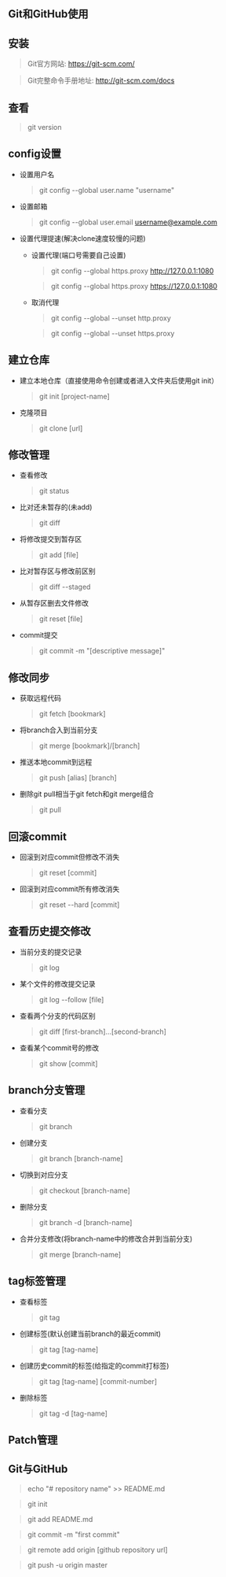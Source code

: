 ## Git和GitHub使用

## 安装
>Git官方网站: https://git-scm.com/

>Git完整命令手册地址: http://git-scm.com/docs 


## 查看
>git version

## config设置
+ 设置用户名
    >git config --global user.name "username"
+ 设置邮箱
    >git config --global user.email username@example.com
+ 设置代理提速(解决clone速度较慢的问题)
    + 设置代理(端口号需要自己设置)
        >git config --global https.proxy http://127.0.0.1:1080

        >git config --global https.proxy https://127.0.0.1:1080
    + 取消代理
        >git config --global --unset http.proxy

        >git config --global --unset https.proxy

## 建立仓库
+ 建立本地仓库（直接使用命令创建或者进入文件夹后使用git init）
    >git init [project-name]
+ 克隆项目
    >git clone [url]


## 修改管理
+ 查看修改
    >git status
+ 比对还未暂存的(未add)
    >git diff
+ 将修改提交到暂存区
    >git add [file]
+ 比对暂存区与修改前区别
    >git diff --staged
+ 从暂存区删去文件修改
    >git reset [file]
+ commit提交
    >git commit -m "[descriptive message]"


## 修改同步
+ 获取远程代码
    >git fetch [bookmark]
+ 将branch合入到当前分支
    >git merge [bookmark]/[branch]
+ 推送本地commit到远程
    >git push [alias] [branch]
+ 删除git pull相当于git fetch和git merge组合
    >git pull

## 回滚commit
+ 回滚到对应commit但修改不消失
    >git reset [commit]
+ 回滚到对应commit所有修改消失
    >git reset --hard [commit]


## 查看历史提交修改
+ 当前分支的提交记录
    >git log
+ 某个文件的修改提交记录
    >git log --follow [file]
+ 查看两个分支的代码区别
    >git diff [first-branch]...[second-branch]
+ 查看某个commit号的修改
    >git show [commit]


## branch分支管理
+ 查看分支
    >git branch
+ 创建分支
    >git branch [branch-name]
+ 切换到对应分支
    >git checkout [branch-name]
+ 删除分支
    >git branch -d [branch-name]
+ 合并分支修改(将branch-name中的修改合并到当前分支)
    >git merge [branch-name]

## tag标签管理
+ 查看标签
    >git tag
+ 创建标签(默认创建当前branch的最近commit)
    >git tag [tag-name]
+ 创建历史commit的标签(给指定的commit打标签)
    >git tag [tag-name] [commit-number]
+ 删除标签
    >git tag -d [tag-name]





## Patch管理


## Git与GitHub

>echo "# repository name" >> README.md

>git init

>git add README.md

>git commit -m "first commit"

>git remote add origin [github repository url]

>git push -u origin master
